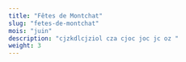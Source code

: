 ```yaml
---
title: "Fêtes de Montchat"
slug: "fetes-de-montchat"
mois: "juin"
description: "cjzkdlcjziol cza cjoc joc jc oz "
weight: 3
---
```

